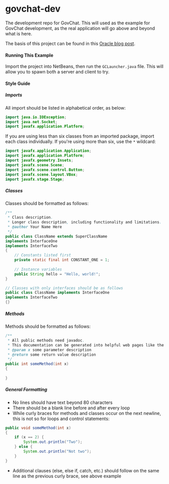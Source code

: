 # govchat-dev

The development repo for GovChat. This will used as the example for GovChat development, as the real application will go above and beyond what is here.

The basis of this project can be found in this [Oracle blog post](https://blogs.oracle.com/jtc/entry/javafx_sockets_and_threading_lessons).

#### Running This Example
Import the project into NetBeans, then run the `GCLauncher.java` file. This will allow you to spawn both a server and client to try.

#### Style Guide

##### Imports
All import should be listed in alphabetical order, as below:

```java
import java.io.IOException;
import java.net.Socket;
import javafx.application.Platform;
```

If you are using less than six classes from an imported package, import each class individually. If you're using more than six, use the `*` wildcard:

```java
import javafx.application.Application;
import javafx.application.Platform;
import javafx.geometry.Insets;
import javafx.scene.Scene;
import javafx.scene.control.Button;
import javafx.scene.layout.VBox;
import javafx.stage.Stage;
```

##### Classes
Classes should be formatted as follows:

```java
/**
 * Class description.
 * Longer class description, including functionality and limitations.
 * @author Your Name Here
 */
public class ClassName extends SuperClassName
implements InterfaceOne
implements InterfaceTwo
{
    // Constants listed first
    private static final int CONSTANT_ONE = 1;
  
    // Instance variables
    public String hello = "Hello, world!";
}

// Classes with only interfaces should be as follows
public class ClassName implements InterfaceOne
implements InterfaceTwo
{}
```

##### Methods
Methods should be formatted as follows:

```java
/**
 * All public methods need javadoc.
 * This documentation can be generated into helpful web pages like the API online.
 * @param x some parameter description
 * @return some return value description
 */
public int someMethod(int x)
{
    
}
```

##### General Formatting
- No lines should have text beyond 80 characters
- There should be a blank line before and after every loop
- While curly braces for methods and classes occur on the next newline, this is not so for loops and control statements:

```java
public void someMethod(int x)
{
    if (x == 2) {
        System.out.println("Two");
    } else {
        System.out.println("Not two");
    }
}
```
- Additional clauses (else, else if, catch, etc.) should follow on the same line as the previous curly brace, see above example
